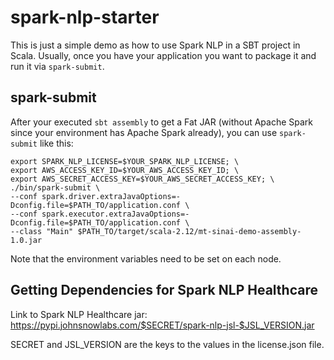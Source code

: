 # spark-nlp-starter

This is just a simple demo as how to use Spark NLP in a SBT project in Scala. Usually, once you have your application you want to package it and run it via `spark-submit`.

## spark-submit
After your executed `sbt assembly` to get a Fat JAR 
(without Apache Spark since your environment has Apache Spark already), you can use `spark-submit` like this:
```shell
export SPARK_NLP_LICENSE=$YOUR_SPARK_NLP_LICENSE; \
export AWS_ACCESS_KEY_ID=$YOUR_AWS_ACCESS_KEY_ID; \
export AWS_SECRET_ACCESS_KEY=$YOUR_AWS_SECRET_ACCESS_KEY; \
./bin/spark-submit \
--conf spark.driver.extraJavaOptions=-Dconfig.file=$PATH_TO/application.conf \
--conf spark.executor.extraJavaOptions=-Dconfig.file=$PATH_TO/application.conf \
--class "Main" $PATH_TO/target/scala-2.12/mt-sinai-demo-assembly-1.0.jar
```
Note that the environment variables need to be set on each node.

## Getting Dependencies for Spark NLP Healthcare
Link to Spark NLP Healthcare jar:
https://pypi.johnsnowlabs.com/$SECRET/spark-nlp-jsl-$JSL_VERSION.jar

SECRET and JSL_VERSION are the keys to the values in the license.json file.